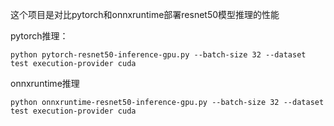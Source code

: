 这个项目是对比pytorch和onnxruntime部署resnet50模型推理的性能

pytorch推理：

```
python pytorch-resnet50-inference-gpu.py --batch-size 32 --dataset test execution-provider cuda
```

onnxruntime推理

```
python onnxruntime-resnet50-inference-gpu.py --batch-size 32 --dataset test execution-provider cuda
```

